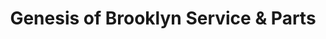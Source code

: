 ---
title: "Genesis of Brooklyn Service & Parts"
url: /brooklyn/genesis-of-brooklyn-service-and-parts/
shop: car repair
---